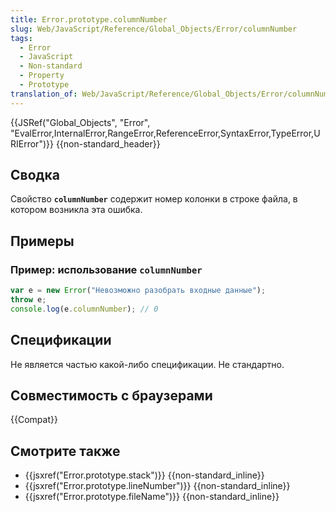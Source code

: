 ```yaml
---
title: Error.prototype.columnNumber
slug: Web/JavaScript/Reference/Global_Objects/Error/columnNumber
tags:
  - Error
  - JavaScript
  - Non-standard
  - Property
  - Prototype
translation_of: Web/JavaScript/Reference/Global_Objects/Error/columnNumber
---
```


{{JSRef("Global_Objects", "Error", "EvalError,InternalError,RangeError,ReferenceError,SyntaxError,TypeError,URIError")}} {{non-standard_header}}

## Сводка

Свойство **`columnNumber`** содержит номер колонки в строке файла, в котором возникла эта ошибка.

## Примеры

### Пример: использование `columnNumber`

```js
var e = new Error("Невозможно разобрать входные данные");
throw e;
console.log(e.columnNumber); // 0
```

## Спецификации

Не является частью какой-либо спецификации. Не стандартно.

## Совместимость с браузерами

{{Compat}}

## Смотрите также

- {{jsxref("Error.prototype.stack")}} {{non-standard_inline}}
- {{jsxref("Error.prototype.lineNumber")}} {{non-standard_inline}}
- {{jsxref("Error.prototype.fileName")}} {{non-standard_inline}}
